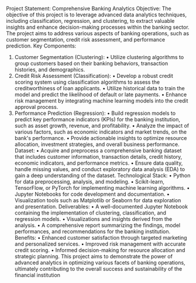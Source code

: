 Project Statement: Comprehensive Banking Analytics
Objective: The objective of this project is to leverage advanced data analytics techniques, including classification, regression, and clustering, to extract valuable insights and enhance decision-making processes within the banking sector. The project aims to address various aspects of banking operations, such as customer segmentation, credit risk assessment, and performance prediction.
Key Components:
1.	Customer Segmentation (Clustering):
•	Utilize clustering algorithms to group customers based on their banking behaviors, transaction histories, and demographics.
2.	Credit Risk Assessment (Classification):
•	Develop a robust credit scoring system using classification algorithms to assess the creditworthiness of loan applicants.
•	Utilize historical data to train the model and predict the likelihood of default or late payments.
•	Enhance risk management by integrating machine learning models into the credit approval process.
3.	Performance Prediction (Regression):
•	Build regression models to predict key performance indicators (KPIs) for the banking institution, such as asset growth, revenue, and profitability.
•	Analyze the impact of various factors, such as economic indicators and market trends, on the bank's performance.
•	Provide actionable insights to optimize resource allocation, investment strategies, and overall business performance.
Dataset:
•	Acquire and preprocess a comprehensive banking dataset that includes customer information, transaction details, credit history, economic indicators, and performance metrics.
•	Ensure data quality, handle missing values, and conduct exploratory data analysis (EDA) to gain a deep understanding of the dataset.
Technological Stack:
•	Python for data preprocessing, analysis, and modeling.
•	Scikit-learn, TensorFlow, or PyTorch for implementing machine learning algorithms.
•	Jupyter Notebooks for code development and documentation.
•	Visualization tools such as Matplotlib or Seaborn for data exploration and presentation.
Deliverables:
•	A well-documented Jupyter Notebook containing the implementation of clustering, classification, and regression models.
•	Visualizations and insights derived from the analysis.
•	A comprehensive report summarizing the findings, model performances, and recommendations for the banking institution.
Benefits:
•	Enhanced customer satisfaction through targeted marketing and personalized services.
•	Improved risk management with accurate credit scoring.
•	Informed decision-making for resource allocation and strategic planning.
This project aims to demonstrate the power of advanced analytics in optimizing various facets of banking operations, ultimately contributing to the overall success and sustainability of the financial institution
